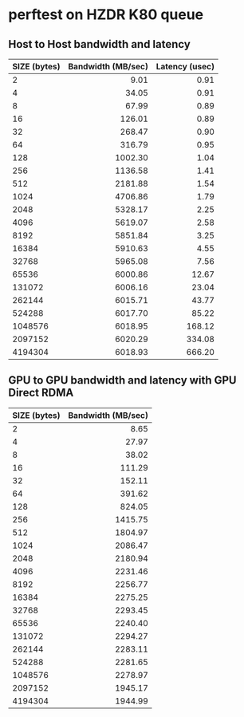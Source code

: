# perftest on HZDR K80 queue

## Host to Host bandwidth and latency
| SIZE (bytes)   | Bandwidth (MB/sec) | Latency (usec) |
|:------------|----------:|-------:|
|2|9.01|0.91|
|4|34.05|0.91|
|8|67.99|0.89|
|16|126.01|0.89|
|32|268.47|0.90|
|64|316.79|0.95|
|128|1002.30|1.04|
|256|1136.58|1.41|
|512|2181.88|1.54|
|1024|4706.86|1.79|
|2048|5328.17|2.25|
|4096|5619.07|2.58|
|8192|5851.84|3.25|
|16384|5910.63|4.55|
|32768|5965.08|7.56|
|65536|6000.86|12.67|
|131072|6006.16|23.04|
|262144|6015.71|43.77|
|524288|6017.70|85.22|
|1048576|6018.95|168.12|
|2097152|6020.29|334.08|
|4194304|6018.93|666.20|


## GPU to GPU bandwidth and latency with GPU Direct RDMA
| SIZE (bytes)   | Bandwidth (MB/sec) | 
|:------------|----------:|
|2|8.65|               
|4|27.97|              
|8 |38.02|              
|16|111.29|             
|32|152.11|             
|64|391.62|             
|128|824.05|             
|256|1415.75|            
|512|1804.97|           
|1024|2086.47|            
|2048|2180.94|            
|4096|2231.46|            
|8192|2256.77|            
|16384|2275.25|            
|32768|2293.45|            
|65536|2240.40|            
|131072|2294.27|            
|262144|2283.11|            
|524288|2281.65|            
|1048576|2278.97|            
|2097152|1945.17|            
|4194304|1944.99|            






























